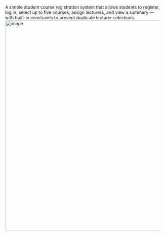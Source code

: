 A simple student course registration system that allows students to register, log in, select up to five courses, assign lecturers, and view a summary — with built-in constraints to prevent duplicate lecturer selections.
<img width="1292" height="681" alt="image" src="https://github.com/user-attachments/assets/168b8ff7-2ef0-43a5-84e0-70e6331ed8c7" />

